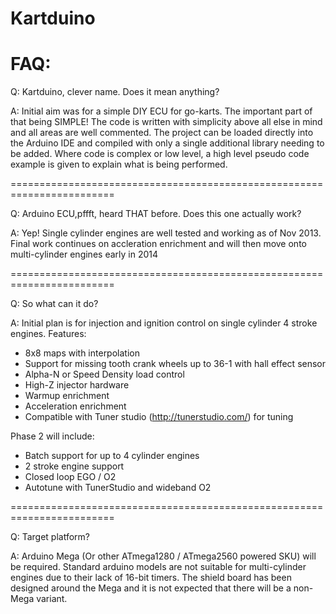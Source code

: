 Kartduino
=========

FAQ:
=========

Q: Kartduino, clever name. Does it mean anything?

A: Initial aim was for a simple DIY ECU for go-karts. The important part of that being SIMPLE! The code is written with simplicity above all else in mind and all areas are well commented. The project can be loaded directly into the Arduino IDE and compiled with only a single additional library needing to be added. Where code is complex or low level, a high level pseudo code example is given to explain what is being performed. 

========================================================================

Q: Arduino ECU,pffft, heard THAT before. Does this one actually work?

A: Yep! Single cylinder engines are well tested and working as of Nov 2013. Final work continues on accleration enrichment and will then move onto multi-cylinder engines early in 2014

========================================================================

Q: So what can it do?

A: Initial plan is for injection and ignition control on single cylinder 4 stroke engines. 
Features:
* 8x8 maps with interpolation
* Support for missing tooth crank wheels up to 36-1 with hall effect sensor
* Alpha-N or Speed Density load control
* High-Z injector hardware
* Warmup enrichment
* Acceleration enrichment
* Compatible with Tuner studio (http://tunerstudio.com/) for tuning

Phase 2 will include:
* Batch support for up to 4 cylinder engines
* 2 stroke engine support
* Closed loop EGO / O2 
* Autotune with TunerStudio and wideband O2

========================================================================

Q: Target platform?

A: Arduino Mega (Or other ATmega1280 / ATmega2560 powered SKU) will be required. Standard arduino models are not suitable for multi-cylinder engines due to their lack of 16-bit timers. The shield board has been designed around the Mega and it is not expected that there will be a non-Mega variant. 
